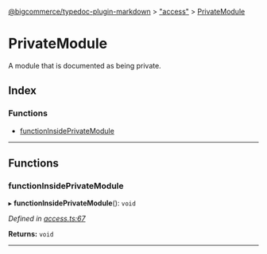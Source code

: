 [@bigcommerce/typedoc-plugin-markdown](../README.md) > ["access"](../modules/_access_.md) > [PrivateModule](../modules/_access_.privatemodule.md)

# PrivateModule

A module that is documented as being private.

## Index

### Functions

* [functionInsidePrivateModule](_access_.privatemodule.md#functioninsideprivatemodule)

---

## Functions

<a id="functioninsideprivatemodule"></a>

###  functionInsidePrivateModule

▸ **functionInsidePrivateModule**(): `void`

*Defined in [access.ts:67](https://github.com/bigcommerce/typedoc-plugin-markdown/blob/master/test/src/access.ts#L67)*

**Returns:** `void`

___

